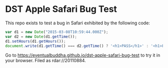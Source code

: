 # DST Apple Safari Bug Test

This repo exists to test a bug in Safari exhibited by the following code:

```js
var d1 = new Date("2015-03-08T10:59:44.000Z");
var d2 = new Date(d1.getTime());
d1.setHours(d1.getHours());
document.write(d1.getTime() === d2.getTime() ? '<h1>PASS</h1>' : '<h1>FAIL</h1>');
```

Go to https://eventualbuddha.github.io/dst-apple-safari-bug-test to try it in your browser. Filed as rdar://20110884.